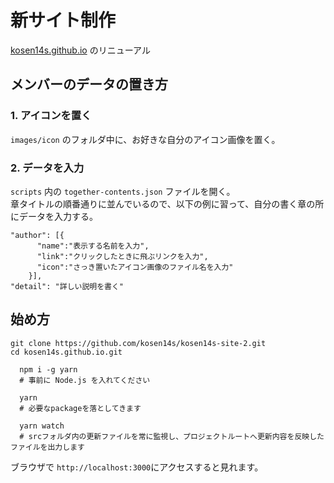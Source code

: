 # 新サイト制作
[kosen14s.github.io](http://kosen14s.github.io/) のリニューアル

## メンバーのデータの置き方

### 1. アイコンを置く
  `images/icon` のフォルダ中に、お好きな自分のアイコン画像を置く。

### 2. データを入力
  `scripts` 内の `together-contents.json` ファイルを開く。  
  章タイトルの順番通りに並んでいるので、以下の例に習って、自分の書く章の所にデータを入力する。
  ```
  "author": [{
        "name":"表示する名前を入力",
        "link":"クリックしたときに飛ぶリンクを入力",
        "icon":"さっき置いたアイコン画像のファイル名を入力"
      }],
  "detail": "詳しい説明を書く"
  ```

## 始め方
  `git clone https://github.com/kosen14s/kosen14s-site-2.git`  
  `cd kosen14s.github.io.git`
```
  npm i -g yarn
  # 事前に Node.js を入れてください

  yarn
  # 必要なpackageを落としてきます

  yarn watch
  # srcフォルダ内の更新ファイルを常に監視し、プロジェクトルートへ更新内容を反映したファイルを出力します
```
ブラウザで `http://localhost:3000`にアクセスすると見れます。
